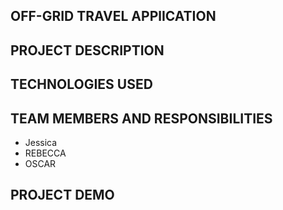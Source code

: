## OFF-GRID TRAVEL APPlICATION

## PROJECT DESCRIPTION

## TECHNOLOGIES USED

## TEAM MEMBERS AND RESPONSIBILITIES

- Jessica 
- REBECCA
- OSCAR

## PROJECT DEMO